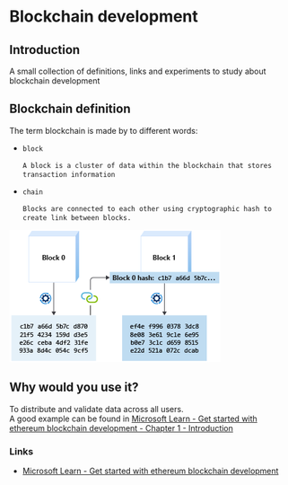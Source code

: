 # Blockchain development

## Introduction

A small collection of definitions, links and experiments to study about blockchain development  

## Blockchain definition  

The term blockchain is made by to different words:  
 - `block`  
    ```
    A block is a cluster of data within the blockchain that stores transaction information
    ```
 - `chain`
    ```
    Blocks are connected to each other using cryptographic hash to create link between blocks. 
    ```
  
![linked hash](./images/linked-hash.png)
  
## Why would you use it?
To distribute and validate data across all users.  
A good example can be found in [Microsoft Learn - Get started with ethereum blockchain development - Chapter 1 - Introduction](https://docs.microsoft.com/en-us/learn/modules/intro-to-blockchain/1-introduction)  


### Links  
  

- [Microsoft Learn - Get started with ethereum blockchain development](https://docs.microsoft.com/en-us/learn/paths/ethereum-blockchain-development/)